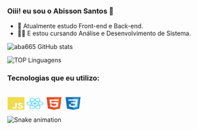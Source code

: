 ### Oiii! eu sou o Abisson Santos 👋

- 🌱 Atualmente estudo Front-end e Back-end.
- 👨‍🎓 E estou cursando Análise e Desenvolvimento de Sistema.

![aba665 GitHub stats](https://github-readme-stats.vercel.app/api?username=aba665&show_icons=true&theme=radical)<br/>
<!--[![Top Langs](https://github-readme-stats.vercel.app/api/top-langs/?username=aba665)](https://github.com/aba665/github-readme-stats)-->

![TOP Linguagens](https://github-readme-stats.vercel.app/api/top-langs/?username=aba665&layout=compact&theme=radical)
### Tecnologias que eu utilizo:
  <div style="display: inline_block"><br>
  <img align="center" alt="aba-Js" height="30" width="40" src="https://raw.githubusercontent.com/devicons/devicon/master/icons/javascript/javascript-plain.svg">
  <img align="center" alt="aba-React" height="30" width="40" src="https://raw.githubusercontent.com/devicons/devicon/master/icons/react/react-original.svg">
  <img align="center" alt="aba-HTML" height="30" width="40" src="https://raw.githubusercontent.com/devicons/devicon/master/icons/html5/html5-original.svg">
  <img align="center" alt="aba-CSS" height="30" width="40" src="https://raw.githubusercontent.com/devicons/devicon/master/icons/css3/css3-original.svg">
 
</div>

  ![Snake animation](https://github.com/aba665/aba665/blob/output/github-contribution-grid-snake.svg)
